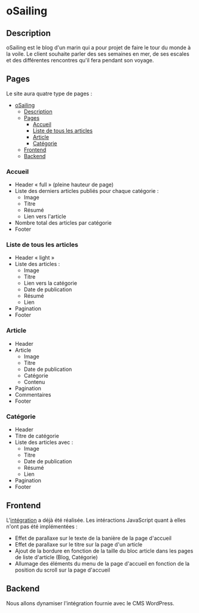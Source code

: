 # oSailing

## Description

oSailing est le blog d'un marin qui a pour projet de faire le tour du monde à la voile. Le client souhaite parler des ses semaines en mer, de ses escales et des différentes rencontres qu'il fera pendant son voyage.

## Pages

Le site aura quatre type de pages :

- [oSailing](#osailing)
  - [Description](#description)
  - [Pages](#pages)
    - [Accueil](#accueil)
    - [Liste de tous les articles](#liste-de-tous-les-articles)
    - [Article](#article)
    - [Catégorie](#catégorie)
  - [Frontend](#frontend)
  - [Backend](#backend)

### Accueil

- Header &laquo; full &raquo; (pleine hauteur de page)
- Liste des derniers articles publiés pour chaque catégorie :
  - Image
  - Titre
  - Résumé
  - Lien vers l'article
- Nombre total des articles par catégorie
- Footer

### Liste de tous les articles

- Header &laquo; light &raquo;
- Liste des articles :
  - Image
  - Titre
  - Lien vers la catégorie
  - Date de publication
  - Résumé
  - Lien
- Pagination
- Footer

### Article

- Header
- Article
  - Image
  - Titre
  - Date de publication
  - Catégorie
  - Contenu
- Pagination
- Commentaires
- Footer

### Catégorie

- Header
- Titre de catégorie
- Liste des articles avec :
  - Image
  - Titre
  - Date de publication
  - Résumé
  - Lien
- Pagination
- Footer

## Frontend

L'[intégration](./integration) a déjà été réalisée. Les intéractions JavaScript quant à elles n'ont pas été implémentées :

- Effet de parallaxe sur le texte de la banière de la page d'accueil
- Effet de parallaxe sur le titre sur la page d'un article
- Ajout de la bordure en fonction de la taille du bloc article dans les pages de liste d'article (Blog, Catégorie)
- Allumage des éléments du menu de la page d'accueil en fonction de la position du scroll sur la page d'accueil

## Backend

Nous allons dynamiser l'intégration fournie avec le CMS WordPress.
